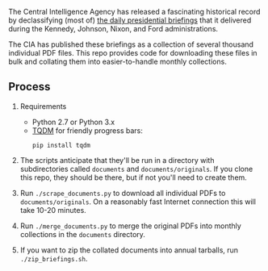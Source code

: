 The Central Intelligence Agency has released a fascinating historical record by declassifying (most of) [the daily presidential briefings](https://www.cia.gov/library/readingroom/presidents-daily-brief) that it delivered during the Kennedy, Johnson, Nixon, and Ford administrations.

The CIA has published these briefings as a collection of several thousand individual PDF files. This repo provides code for downloading these files in bulk and collating them into easier-to-handle monthly collections.

## Process
1. Requirements
    - Python 2.7 or Python 3.x
    - [TQDM](https://pypi.python.org/pypi/tqdm) for friendly progress bars:
        ```
        pip install tqdm
        ```
2. The scripts anticipate that they'll be run in a directory with subdirectories called `documents` and `documents/originals`. If you clone this repo, they should be there, but if not you'll need to create them.

3. Run `./scrape_documents.py` to download all individual PDFs to `documents/originals`. On a reasonably fast Internet connection this will take 10-20 minutes.

4. Run `./merge_documents.py` to merge the original PDFs into monthly collections in the `documents` directory.

5. If you want to zip the collated documents into annual tarballs, run `./zip_briefings.sh`.
